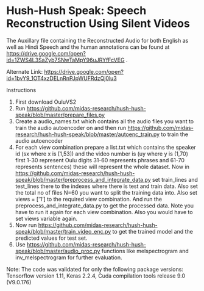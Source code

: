 # Hush-Hush Speak: Speech Reconstruction Using Silent Videos



The Auxillary file containing the Reconstructed Audio for both English as well as Hindi Speech and the human annotations can be found at https://drive.google.com/open?id=1ZWS4L3SaZyb7SNwTaMpY96uJRYfFcVEG .

Alternate Link: https://drive.google.com/open?id=1bvY9_1OT4xzDELnRnPJpWUFRdzQj0lu3



Instructions

1. First  download OuluVS2 
2. Run https://github.com/midas-research/hush-hush-speak/blob/master/prepare_files.py
3. Create a audio_names.txt which contains all the audio files you want to train the audio autoencoder on and then run  https://github.com/midas-research/hush-hush-speak/blob/master/autoenc_train.py to train the audio autoencoder
4. For each view combination prepare a list.txt which contains the speaker id (sx where x is [1,53])  and the video number is (uy where y is (1,70) first 1-30 represent Oulu digits 31-60 represents phrases and 61-70 represents sentences) these will represent the whole dataset. Now in https://github.com/midas-research/hush-hush-speak/blob/master/preprocess_and_integrate_data.py set train_lines and test_lines there to the indexes where there is test and train data. Also set the  total no of files N=60 you want to split the training data into. Also set views = ['1’] to the required view combination. And run the preprocess_and_integrate_data.py to get the processed data. Note you have to run it again for each view combination. Also you would have to set views variable again. 
5.  Now run https://github.com/midas-research/hush-hush-speak/blob/master/train_video_enc.py to get the trained model and the predicted values for test set. 
6. Use https://github.com/midas-research/hush-hush-speak/blob/master/audio_proc.py  functions like melspectrogram and inv_melspectrogram  for further evaluation. 


Note: The code was validated for only the following package versions:
Tensorflow version 1.11, Keras 2.2.4,   Cuda compilation tools release 9.0 (V9.0.176)
